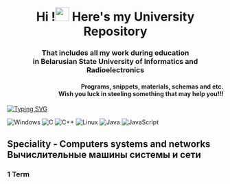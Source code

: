 <h1 align="center"> Hi !<img src="https://github.com/blackcater/blackcater/raw/main/images/Hi.gif" height="32"/> Here's my University Repository
</h1>
<h3 align="center">That includes all my work during education <br> in Belarusian State University of Informatics and Radioelectronics</h3>
<h4 align="right"> Programs, snippets, materials, schemas and etc. <br>
 Wish you luck in steeling something that may help you!!!</h4>

[![Typing SVG](https://readme-typing-svg.herokuapp.com?color=%2356ACF7&lines=BSUIR+repository+2019+-+2024)](https://git.io/typing-svg)

![Windows](https://img.shields.io/badge/Windows-0078D6?style=for-the-badge&logo=windows&logoColor=white) ![C](https://img.shields.io/badge/c-%2300599C.svg?style=for-the-badge&logo=c&logoColor=white) ![C++](https://img.shields.io/badge/c++-%2300599C.svg?style=for-the-badge&logo=c%2B%2B&logoColor=white) ![Linux](https://img.shields.io/badge/Linux-FCC624?style=for-the-badge&logo=linux&logoColor=black) ![Java](https://img.shields.io/badge/java-%23ED8B00.svg?style=for-the-badge&logo=java&logoColor=white)  ![JavaScript](https://img.shields.io/badge/javascript-%23323330.svg?style=for-the-badge&logo=javascript&logoColor=%23F7DF1E) 

## Speciality - Computers systems and networks <br> Вычислительные машины системы и сети

### 1 Term
####
